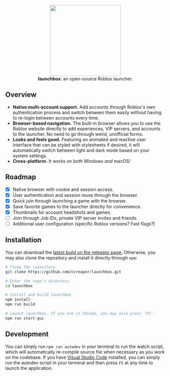 <p align="center">
  <img width="223" height="223" src="https://i.imgur.com/ouuNaGu.png"></img><br>
  <b>launchbox</b>: an open-source Roblox launcher.
</p>

## Overview
- **Native multi-account support.** Add accounts through Roblox's own authentication process and switch between them easily without having to re-login between accounts every time.
- **Browser-based navigation.** The built-in browser allows you to use the Roblox website directly to add experiences, VIP servers, and accounts to the launcher. No need to go through weird, unofficial forms.
- **Looks and feels good.** Featuring an animated and reactive user interface that can be styled with stylesheets if desired, it will automatically switch between light and dark mode based on your system settings.
- **Cross-platform.** It works on both Windows _and_ macOS!

## Roadmap
- [x] Native browser with cookie and session access.
- [x] User authentication and session reuse through the browser.
- [x] Quick join through launching a game with the browser.
- [x] Save favorite games to the launcher directly for convenience.
- [x] Thumbnails for account headshots and games.
- [ ] Join through Job IDs, private VIP server invites and friends.
- [ ] Additional user configuration (specific Roblox versions? Fast flags?)

## Installation
You can download the [latest build on the releases page.](https://github.com/ccreaper/launchbox/releases) Otherwise, you may also clone the repository and install it directly through `npm`:
```sh
# Clone the repository.
git clone https://github.com/ccreaper/launchbox.git

# Enter the repo's directory.
cd launchbox

# Install and build launchbox.
npm install
npm run build

# Launch launchbox. If you are in VSCode, you may also press 'F5'.
npm run start-gui
```

## Development
You can simply run `npm run autodev` in your terminal to run the watch script, which will automatically re-compile source file when necessary as you work on the codebase. If you have [Visual Studio Code](https://code.visualstudio.com/) installed, you can simply run the autodev script in your terminal and then press `F5` at any time to launch the application.
